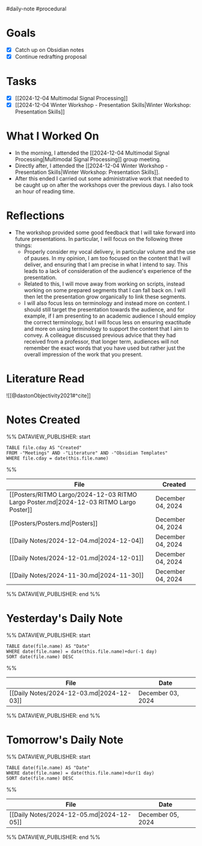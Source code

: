 #daily-note #procedural 

# Goals

- [x] Catch up on Obsidian notes
- [x] Continue redrafting proposal

# Tasks

- [x] [[2024-12-04 Multimodal Signal Processing]]
- [x] [[2024-12-04 Winter Workshop - Presentation Skills|Winter Workshop: Presentation Skills]]

# What I Worked On

- In the morning, I attended the [[2024-12-04 Multimodal Signal Processing|Multimodal Signal Processing]] group meeting.
- Directly after, I attended the [[2024-12-04 Winter Workshop - Presentation Skills|Winter Workshop: Presentation Skills]].
- After this ended I carried out some administrative work that needed to be caught up on after the workshops over the previous days. I also took an hour of reading time.

# Reflections

- The workshop provided some good feedback that I will take forward into future presentations. In particular, I will focus on the following three things:
	- Properly consider my vocal delivery, in particular volume and the use of pauses. In my opinion, I am too focused on the content that I will deliver, and ensuring that I am precise in what I intend to say. This leads to a lack of consideration of the audience's experience of the presentation.
	- Related to this, I will move away from working on scripts, instead working on some prepared segments that I can fall back on. I will then let the presentation grow organically to link these segments.
	- I will also focus less on terminology and instead more on content. I should still target the presentation towards the audience, and for example, if I am presenting to an academic audience I should employ the correct terminology, but I will focus less on ensuring exactitude and more on using terminology to support the content that I aim to convey. A colleague discussed previous advice that they had received from a professor, that longer term, audiences will not remember the exact words that you have used but rather just the overall impression of the work that you present.

# Literature Read

![[@dastonObjectivity2021#^cite]]

# Notes Created


%% DATAVIEW_PUBLISHER: start
```dataview
TABLE file.cday AS "Created"
FROM -"Meetings" AND -"Literature" AND -"Obsidian Templates"
WHERE file.cday = date(this.file.name)
```
%%

| File                                                                                    | Created           |
| --------------------------------------------------------------------------------------- | ----------------- |
| [[Posters/RITMO Largo/2024-12-03 RITMO Largo Poster.md\|2024-12-03 RITMO Largo Poster]] | December 04, 2024 |
| [[Posters/Posters.md\|Posters]]                                                         | December 04, 2024 |
| [[Daily Notes/2024-12-04.md\|2024-12-04]]                                               | December 04, 2024 |
| [[Daily Notes/2024-12-01.md\|2024-12-01]]                                               | December 04, 2024 |
| [[Daily Notes/2024-11-30.md\|2024-11-30]]                                               | December 04, 2024 |

%% DATAVIEW_PUBLISHER: end %%

# Yesterday's Daily Note

%% DATAVIEW_PUBLISHER: start
```dataview
TABLE date(file.name) AS "Date"
WHERE date(file.name) = date(this.file.name)+dur(-1 day)
SORT date(file.name) DESC
```
%%

| File                                      | Date              |
| ----------------------------------------- | ----------------- |
| [[Daily Notes/2024-12-03.md\|2024-12-03]] | December 03, 2024 |

%% DATAVIEW_PUBLISHER: end %%
# Tomorrow's Daily Note

%% DATAVIEW_PUBLISHER: start
```dataview
TABLE date(file.name) AS "Date"
WHERE date(file.name) = date(this.file.name)+dur(1 day)
SORT date(file.name) DESC
```
%%

| File                                      | Date              |
| ----------------------------------------- | ----------------- |
| [[Daily Notes/2024-12-05.md\|2024-12-05]] | December 05, 2024 |

%% DATAVIEW_PUBLISHER: end %%


